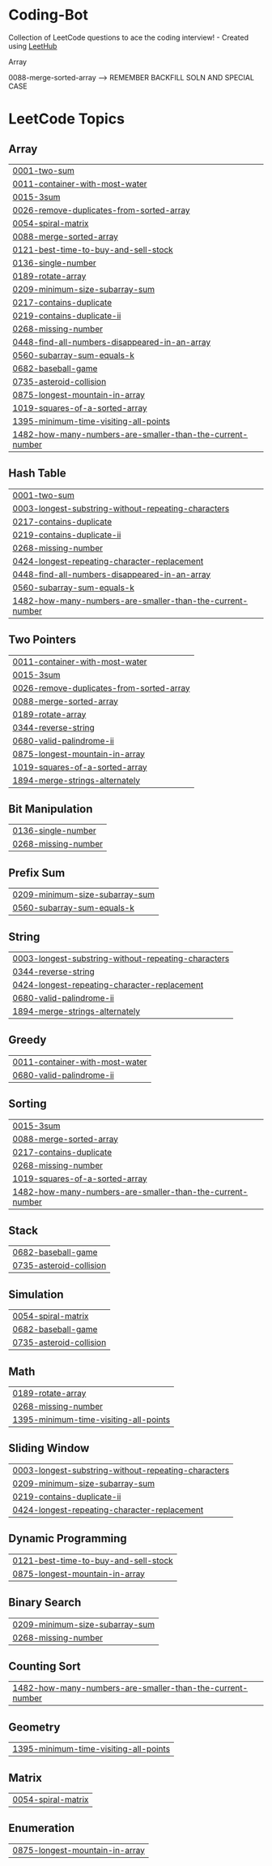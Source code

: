# Coding-Bot
Collection of LeetCode questions to ace the coding interview! - Created using [LeetHub](https://github.com/QasimWani/LeetHub)

Array 

0088-merge-sorted-array --> REMEMBER BACKFILL SOLN AND SPECIAL CASE



<!---LeetCode Topics Start-->
# LeetCode Topics
## Array
|  |
| ------- |
| [0001-two-sum](https://github.com/pandeyaditya1996/Coding-Bot/tree/master/0001-two-sum) |
| [0011-container-with-most-water](https://github.com/pandeyaditya1996/Coding-Bot/tree/master/0011-container-with-most-water) |
| [0015-3sum](https://github.com/pandeyaditya1996/Coding-Bot/tree/master/0015-3sum) |
| [0026-remove-duplicates-from-sorted-array](https://github.com/pandeyaditya1996/Coding-Bot/tree/master/0026-remove-duplicates-from-sorted-array) |
| [0054-spiral-matrix](https://github.com/pandeyaditya1996/Coding-Bot/tree/master/0054-spiral-matrix) |
| [0088-merge-sorted-array](https://github.com/pandeyaditya1996/Coding-Bot/tree/master/0088-merge-sorted-array) | REMEMBER BACKFILL SOLN AND SPECIAL CASE
| [0121-best-time-to-buy-and-sell-stock](https://github.com/pandeyaditya1996/Coding-Bot/tree/master/0121-best-time-to-buy-and-sell-stock) |
| [0136-single-number](https://github.com/pandeyaditya1996/Coding-Bot/tree/master/0136-single-number) |
| [0189-rotate-array](https://github.com/pandeyaditya1996/Coding-Bot/tree/master/0189-rotate-array) |
| [0209-minimum-size-subarray-sum](https://github.com/pandeyaditya1996/Coding-Bot/tree/master/0209-minimum-size-subarray-sum) |
| [0217-contains-duplicate](https://github.com/pandeyaditya1996/Coding-Bot/tree/master/0217-contains-duplicate) |
| [0219-contains-duplicate-ii](https://github.com/pandeyaditya1996/Coding-Bot/tree/master/0219-contains-duplicate-ii) |
| [0268-missing-number](https://github.com/pandeyaditya1996/Coding-Bot/tree/master/0268-missing-number) |
| [0448-find-all-numbers-disappeared-in-an-array](https://github.com/pandeyaditya1996/Coding-Bot/tree/master/0448-find-all-numbers-disappeared-in-an-array) |
| [0560-subarray-sum-equals-k](https://github.com/pandeyaditya1996/Coding-Bot/tree/master/0560-subarray-sum-equals-k) |
| [0682-baseball-game](https://github.com/pandeyaditya1996/Coding-Bot/tree/master/0682-baseball-game) |
| [0735-asteroid-collision](https://github.com/pandeyaditya1996/Coding-Bot/tree/master/0735-asteroid-collision) |
| [0875-longest-mountain-in-array](https://github.com/pandeyaditya1996/Coding-Bot/tree/master/0875-longest-mountain-in-array) |
| [1019-squares-of-a-sorted-array](https://github.com/pandeyaditya1996/Coding-Bot/tree/master/1019-squares-of-a-sorted-array) |
| [1395-minimum-time-visiting-all-points](https://github.com/pandeyaditya1996/Coding-Bot/tree/master/1395-minimum-time-visiting-all-points) |
| [1482-how-many-numbers-are-smaller-than-the-current-number](https://github.com/pandeyaditya1996/Coding-Bot/tree/master/1482-how-many-numbers-are-smaller-than-the-current-number) |
## Hash Table
|  |
| ------- |
| [0001-two-sum](https://github.com/pandeyaditya1996/Coding-Bot/tree/master/0001-two-sum) |
| [0003-longest-substring-without-repeating-characters](https://github.com/pandeyaditya1996/Coding-Bot/tree/master/0003-longest-substring-without-repeating-characters) |
| [0217-contains-duplicate](https://github.com/pandeyaditya1996/Coding-Bot/tree/master/0217-contains-duplicate) |
| [0219-contains-duplicate-ii](https://github.com/pandeyaditya1996/Coding-Bot/tree/master/0219-contains-duplicate-ii) |
| [0268-missing-number](https://github.com/pandeyaditya1996/Coding-Bot/tree/master/0268-missing-number) |
| [0424-longest-repeating-character-replacement](https://github.com/pandeyaditya1996/Coding-Bot/tree/master/0424-longest-repeating-character-replacement) |
| [0448-find-all-numbers-disappeared-in-an-array](https://github.com/pandeyaditya1996/Coding-Bot/tree/master/0448-find-all-numbers-disappeared-in-an-array) |
| [0560-subarray-sum-equals-k](https://github.com/pandeyaditya1996/Coding-Bot/tree/master/0560-subarray-sum-equals-k) |
| [1482-how-many-numbers-are-smaller-than-the-current-number](https://github.com/pandeyaditya1996/Coding-Bot/tree/master/1482-how-many-numbers-are-smaller-than-the-current-number) |
## Two Pointers
|  |
| ------- |
| [0011-container-with-most-water](https://github.com/pandeyaditya1996/Coding-Bot/tree/master/0011-container-with-most-water) |
| [0015-3sum](https://github.com/pandeyaditya1996/Coding-Bot/tree/master/0015-3sum) |
| [0026-remove-duplicates-from-sorted-array](https://github.com/pandeyaditya1996/Coding-Bot/tree/master/0026-remove-duplicates-from-sorted-array) |
| [0088-merge-sorted-array](https://github.com/pandeyaditya1996/Coding-Bot/tree/master/0088-merge-sorted-array) |
| [0189-rotate-array](https://github.com/pandeyaditya1996/Coding-Bot/tree/master/0189-rotate-array) |
| [0344-reverse-string](https://github.com/pandeyaditya1996/Coding-Bot/tree/master/0344-reverse-string) |
| [0680-valid-palindrome-ii](https://github.com/pandeyaditya1996/Coding-Bot/tree/master/0680-valid-palindrome-ii) |
| [0875-longest-mountain-in-array](https://github.com/pandeyaditya1996/Coding-Bot/tree/master/0875-longest-mountain-in-array) |
| [1019-squares-of-a-sorted-array](https://github.com/pandeyaditya1996/Coding-Bot/tree/master/1019-squares-of-a-sorted-array) |
| [1894-merge-strings-alternately](https://github.com/pandeyaditya1996/Coding-Bot/tree/master/1894-merge-strings-alternately) |
## Bit Manipulation
|  |
| ------- |
| [0136-single-number](https://github.com/pandeyaditya1996/Coding-Bot/tree/master/0136-single-number) |
| [0268-missing-number](https://github.com/pandeyaditya1996/Coding-Bot/tree/master/0268-missing-number) |
## Prefix Sum
|  |
| ------- |
| [0209-minimum-size-subarray-sum](https://github.com/pandeyaditya1996/Coding-Bot/tree/master/0209-minimum-size-subarray-sum) |
| [0560-subarray-sum-equals-k](https://github.com/pandeyaditya1996/Coding-Bot/tree/master/0560-subarray-sum-equals-k) |
## String
|  |
| ------- |
| [0003-longest-substring-without-repeating-characters](https://github.com/pandeyaditya1996/Coding-Bot/tree/master/0003-longest-substring-without-repeating-characters) |
| [0344-reverse-string](https://github.com/pandeyaditya1996/Coding-Bot/tree/master/0344-reverse-string) |
| [0424-longest-repeating-character-replacement](https://github.com/pandeyaditya1996/Coding-Bot/tree/master/0424-longest-repeating-character-replacement) |
| [0680-valid-palindrome-ii](https://github.com/pandeyaditya1996/Coding-Bot/tree/master/0680-valid-palindrome-ii) |
| [1894-merge-strings-alternately](https://github.com/pandeyaditya1996/Coding-Bot/tree/master/1894-merge-strings-alternately) |
## Greedy
|  |
| ------- |
| [0011-container-with-most-water](https://github.com/pandeyaditya1996/Coding-Bot/tree/master/0011-container-with-most-water) |
| [0680-valid-palindrome-ii](https://github.com/pandeyaditya1996/Coding-Bot/tree/master/0680-valid-palindrome-ii) |
## Sorting
|  |
| ------- |
| [0015-3sum](https://github.com/pandeyaditya1996/Coding-Bot/tree/master/0015-3sum) |
| [0088-merge-sorted-array](https://github.com/pandeyaditya1996/Coding-Bot/tree/master/0088-merge-sorted-array) |
| [0217-contains-duplicate](https://github.com/pandeyaditya1996/Coding-Bot/tree/master/0217-contains-duplicate) |
| [0268-missing-number](https://github.com/pandeyaditya1996/Coding-Bot/tree/master/0268-missing-number) |
| [1019-squares-of-a-sorted-array](https://github.com/pandeyaditya1996/Coding-Bot/tree/master/1019-squares-of-a-sorted-array) |
| [1482-how-many-numbers-are-smaller-than-the-current-number](https://github.com/pandeyaditya1996/Coding-Bot/tree/master/1482-how-many-numbers-are-smaller-than-the-current-number) |
## Stack
|  |
| ------- |
| [0682-baseball-game](https://github.com/pandeyaditya1996/Coding-Bot/tree/master/0682-baseball-game) |
| [0735-asteroid-collision](https://github.com/pandeyaditya1996/Coding-Bot/tree/master/0735-asteroid-collision) |
## Simulation
|  |
| ------- |
| [0054-spiral-matrix](https://github.com/pandeyaditya1996/Coding-Bot/tree/master/0054-spiral-matrix) |
| [0682-baseball-game](https://github.com/pandeyaditya1996/Coding-Bot/tree/master/0682-baseball-game) |
| [0735-asteroid-collision](https://github.com/pandeyaditya1996/Coding-Bot/tree/master/0735-asteroid-collision) |
## Math
|  |
| ------- |
| [0189-rotate-array](https://github.com/pandeyaditya1996/Coding-Bot/tree/master/0189-rotate-array) |
| [0268-missing-number](https://github.com/pandeyaditya1996/Coding-Bot/tree/master/0268-missing-number) |
| [1395-minimum-time-visiting-all-points](https://github.com/pandeyaditya1996/Coding-Bot/tree/master/1395-minimum-time-visiting-all-points) |
## Sliding Window
|  |
| ------- |
| [0003-longest-substring-without-repeating-characters](https://github.com/pandeyaditya1996/Coding-Bot/tree/master/0003-longest-substring-without-repeating-characters) |
| [0209-minimum-size-subarray-sum](https://github.com/pandeyaditya1996/Coding-Bot/tree/master/0209-minimum-size-subarray-sum) |
| [0219-contains-duplicate-ii](https://github.com/pandeyaditya1996/Coding-Bot/tree/master/0219-contains-duplicate-ii) |
| [0424-longest-repeating-character-replacement](https://github.com/pandeyaditya1996/Coding-Bot/tree/master/0424-longest-repeating-character-replacement) |
## Dynamic Programming
|  |
| ------- |
| [0121-best-time-to-buy-and-sell-stock](https://github.com/pandeyaditya1996/Coding-Bot/tree/master/0121-best-time-to-buy-and-sell-stock) |
| [0875-longest-mountain-in-array](https://github.com/pandeyaditya1996/Coding-Bot/tree/master/0875-longest-mountain-in-array) |
## Binary Search
|  |
| ------- |
| [0209-minimum-size-subarray-sum](https://github.com/pandeyaditya1996/Coding-Bot/tree/master/0209-minimum-size-subarray-sum) |
| [0268-missing-number](https://github.com/pandeyaditya1996/Coding-Bot/tree/master/0268-missing-number) |
## Counting Sort
|  |
| ------- |
| [1482-how-many-numbers-are-smaller-than-the-current-number](https://github.com/pandeyaditya1996/Coding-Bot/tree/master/1482-how-many-numbers-are-smaller-than-the-current-number) |
## Geometry
|  |
| ------- |
| [1395-minimum-time-visiting-all-points](https://github.com/pandeyaditya1996/Coding-Bot/tree/master/1395-minimum-time-visiting-all-points) |
## Matrix
|  |
| ------- |
| [0054-spiral-matrix](https://github.com/pandeyaditya1996/Coding-Bot/tree/master/0054-spiral-matrix) |
## Enumeration
|  |
| ------- |
| [0875-longest-mountain-in-array](https://github.com/pandeyaditya1996/Coding-Bot/tree/master/0875-longest-mountain-in-array) |
<!---LeetCode Topics End-->
